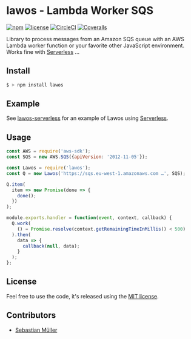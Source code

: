 # lawos - Lambda Worker SQS

[![npm](https://img.shields.io/npm/v/lawos.svg)](https://www.npmjs.com/package/lawos)
[![license](https://img.shields.io/github/license/sbstjn/lawos.svg)](https://github.com/sbstjn/lawos/blob/master/LICENSE.md)
[![CircleCI](https://img.shields.io/circleci/project/github/sbstjn/lawos/master.svg)](https://circleci.com/gh/sbstjn/lawos)
[![Coveralls](https://img.shields.io/coveralls/sbstjn/lawos.svg)](https://coveralls.io/github/sbstjn/lawos)

Library to process messages from an Amazon SQS queue with an AWS Lambda worker function or your favorite other JavaScript environment. Works fine with [Serverless](https://github.com/sbstjn/lawos-serverless) …

## Install

```bash
$ > npm install lawos
```

## Example

See [lawos-serverless](https://github.com/sbstjn/lawos-serverless) for an example of Lawos using [Serverless](http://serverless.com).

## Usage

```js
const AWS = require('aws-sdk');
const SQS = new AWS.SQS({apiVersion: '2012-11-05'});

const Lawos = require('lawos');
const Q = new Lawos('https://sqs.eu-west-1.amazonaws.com …', SQS);

Q.item(
  item => new Promise(done => {
    done();
  })
);

module.exports.handler = function(event, context, callback) {
  Q.work(
    () = Promise.resolve(context.getRemainingTimeInMillis() < 500)
  ).then(
    data => {
      callback(null, data);
    }
  );
};
```

## License

Feel free to use the code, it's released using the [MIT license](https://github.com/sbstjn/lawos/blob/master/LICENSE.md).

## Contributors

- [Sebastian Müller](https://sbstjn.com)
